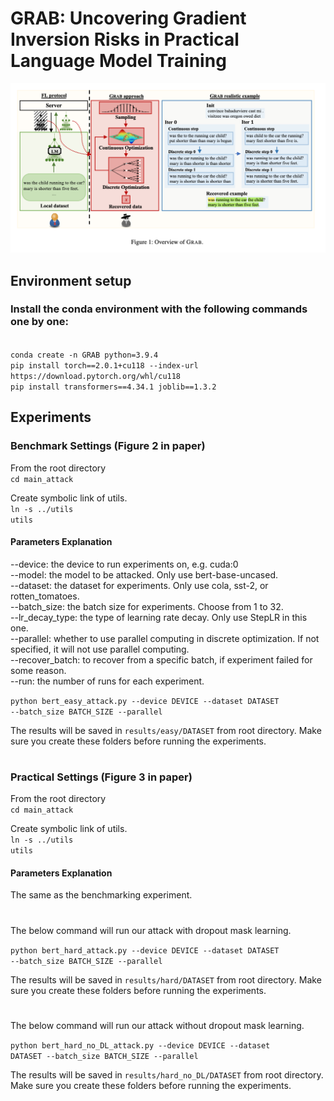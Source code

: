 # GRAB: Uncovering Gradient Inversion Risks in Practical Language Model Training

![image](Overview.png)

<h2> Environment setup </h2>
<h3>Install the conda environment with the following commands one by one:</h3>
<br>
<code>conda create -n GRAB python=3.9.4</code>
<br>
<code>pip install torch==2.0.1+cu118 --index-url https://download.pytorch.org/whl/cu118</code>
<br>
<code>pip install transformers==4.34.1 joblib==1.3.2</code>

<h2> Experiments </h2>

<h3> Benchmark Settings (Figure 2 in paper)</h3>
From the root directory
<br>
<code>cd main_attack</code>

Create symbolic link of utils.
<br>
<code>ln -s ../utils utils</code>

<h4> Parameters Explanation</h4>
--device: the device to run experiments on, e.g. cuda:0
<br>
--model: the model to be attacked. Only use bert-base-uncased.
<br>
--dataset: the dataset for experiments. Only use cola, sst-2, or rotten_tomatoes.
<br>
--batch_size: the batch size for experiments. Choose from 1 to 32.
<br>
--lr_decay_type: the type of learning rate decay. Only use StepLR in this one.
<br>
--parallel: whether to use parallel computing in discrete optimization. If not specified, it will not use parallel computing.
<br>
--recover_batch: to recover from a specific batch, if experiment failed for some reason.
<br>
--run: the number of runs for each experiment. 

<code>python bert_easy_attack.py --device DEVICE --dataset DATASET --batch_size BATCH_SIZE --parallel</code>

The results will be saved in <code>results/easy/DATASET</code> from root directory. Make sure you create these folders
before running the experiments.

#

<h3> Practical Settings (Figure 3 in paper) </h3>

From the root directory
<br>
<code>cd main_attack</code>

Create symbolic link of utils.
<br>
<code>ln -s ../utils utils</code>

<h4> Parameters Explanation</h4>
The same as the benchmarking experiment.

#

The below command will run our attack with dropout mask learning.

<code>python bert_hard_attack.py --device DEVICE --dataset DATASET --batch_size BATCH_SIZE --parallel</code>

The results will be saved in <code>results/hard/DATASET</code> from root directory. Make sure you create these folders
before running the experiments.

#

The below command will run our attack without dropout mask learning.

<code>python bert_hard_no_DL_attack.py --device DEVICE --dataset DATASET --batch_size BATCH_SIZE --parallel</code>

The results will be saved in <code>results/hard_no_DL/DATASET</code> from root directory. Make sure you create these
folders
before running the experiments.